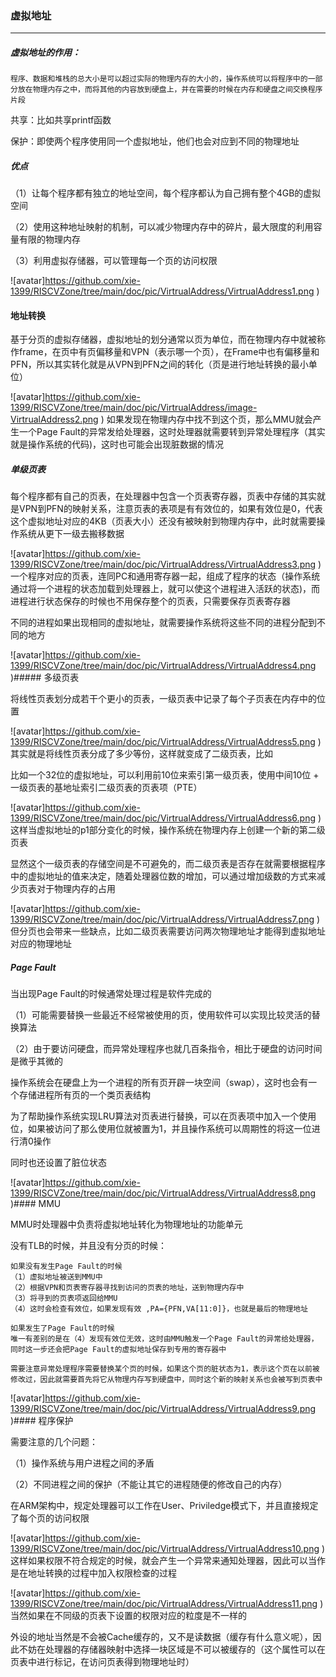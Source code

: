 ### 虚拟地址

------

##### 虚拟地址的作用：

```
程序、数据和堆栈的总大小是可以超过实际的物理内存的大小的，操作系统可以将程序中的一部分放在物理内存之中，而将其他的内容放到硬盘上，并在需要的时候在内存和硬盘之间交换程序片段
```

共享：比如共享printf函数

保护：即使两个程序使用同一个虚拟地址，他们也会对应到不同的物理地址

##### 优点

（1）让每个程序都有独立的地址空间，每个程序都认为自己拥有整个4GB的虚拟空间

（2）使用这种地址映射的机制，可以减少物理内存中的碎片，最大限度的利用容量有限的物理内存

（3）利用虚拟存储器，可以管理每一个页的访问权限

![avatar]https://github.com/xie-1399/RISCVZone/tree/main/doc/pic/VirtrualAddress/VirtrualAddress1.png
)
#### 地址转换

基于分页的虚拟存储器，虚拟地址的划分通常以页为单位，而在物理内存中就被称作frame，在页中有页偏移量和VPN（表示哪一个页），在Frame中也有偏移量和PFN，所以其实转化就是从VPN到PFN之间的转化（页是进行地址转换的最小单位）

![avatar]https://github.com/xie-1399/RISCVZone/tree/main/doc/pic/VirtrualAddress/image-VirtrualAddress2.png
)
如果发现在物理内存中找不到这个页，那么MMU就会产生一个Page Fault的异常发给处理器，这时处理器就需要转到异常处理程序（其实就是操作系统的代码)，这时也可能会出现脏数据的情况

##### 单级页表

每个程序都有自己的页表，在处理器中包含一个页表寄存器，页表中存储的其实就是VPN到PFN的映射关系，注意页表的表项是有有效位的，如果有效位是0，代表这个虚拟地址对应的4KB（页表大小）还没有被映射到物理内存中，此时就需要操作系统从更下一级去搬移数据

![avatar]https://github.com/xie-1399/RISCVZone/tree/main/doc/pic/VirtrualAddress/VirtrualAddress3.png
)
一个程序对应的页表，连同PC和通用寄存器一起，组成了程序的状态（操作系统通过将一个进程的状态加载到处理器上，就可以使这个进程进入活跃的状态)，而进程进行状态保存的时候也不用保存整个的页表，只需要保存页表寄存器

不同的进程如果出现相同的虚拟地址，就需要操作系统将这些不同的进程分配到不同的地方

![avatar]https://github.com/xie-1399/RISCVZone/tree/main/doc/pic/VirtrualAddress/VirtrualAddress4.png
)##### 多级页表

将线性页表划分成若干个更小的页表，一级页表中记录了每个子页表在内存中的位置

![avatar]https://github.com/xie-1399/RISCVZone/tree/main/doc/pic/VirtrualAddress/VirtrualAddress5.png
)
其实就是将线性页表分成了多少等份，这样就变成了二级页表，比如

比如一个32位的虚拟地址，可以利用前10位来索引第一级页表，使用中间10位 + 一级页表的基地址索引二级页表的页表项（PTE）

![avatar]https://github.com/xie-1399/RISCVZone/tree/main/doc/pic/VirtrualAddress/VirtrualAddress6.png
)
这样当虚拟地址的p1部分变化的时候，操作系统在物理内存上创建一个新的第二级页表

显然这个一级页表的存储空间是不可避免的，而二级页表是否存在就需要根据程序中的虚拟地址的值来决定，随着处理器位数的增加，可以通过增加级数的方式来减少页表对于物理内存的占用

![avatar]https://github.com/xie-1399/RISCVZone/tree/main/doc/pic/VirtrualAddress/VirtrualAddress7.png
)
但分页也会带来一些缺点，比如二级页表需要访问两次物理地址才能得到虚拟地址对应的物理地址

##### Page Fault

当出现Page Fault的时候通常处理过程是软件完成的

（1）可能需要替换一些最近不经常被使用的页，使用软件可以实现比较灵活的替换算法

（2）由于要访问硬盘，而异常处理程序也就几百条指令，相比于硬盘的访问时间是微乎其微的

操作系统会在硬盘上为一个进程的所有页开辟一块空间（swap），这时也会有一个存储进程所有页的一个类页表结构

为了帮助操作系统实现LRU算法对页表进行替换，可以在页表项中加入一个使用位，如果被访问了那么使用位就被置为1，并且操作系统可以周期性的将这一位进行清0操作

同时也还设置了脏位状态

![avatar]https://github.com/xie-1399/RISCVZone/tree/main/doc/pic/VirtrualAddress/VirtrualAddress8.png
)#### MMU

MMU时处理器中负责将虚拟地址转化为物理地址的功能单元

没有TLB的时候，并且没有分页的时候：

```
如果没有发生Page Fault的时候
（1）虚拟地址被送到MMU中
（2）根据VPN和页表寄存器寻找到访问的页表的地址，送到物理内存中
（3）将寻到的页表项返回给MMU
（4）这时会检查有效位，如果发现有效 ,PA={PFN,VA[11:0]}，也就是最后的物理地址
```

```
如果发生了Page Fault的时候
唯一有差别的是在（4）发现有效位无效，这时由MMU触发一个Page Fault的异常给处理器，同时这一步还会把Page Fault的虚拟地址保存到专用的寄存器中

需要注意异常处理程序需要替换某个页的时候，如果这个页的脏状态为1，表示这个页在以前被修改过，因此就需要首先将它从物理内存写到硬盘中，同时这个新的映射关系也会被写到页表中
```

![avatar]https://github.com/xie-1399/RISCVZone/tree/main/doc/pic/VirtrualAddress/VirtrualAddress9.png
)#### 程序保护

需要注意的几个问题：

（1）操作系统与用户进程之间的矛盾

（2）不同进程之间的保护（不能让其它的进程随便的修改自己的内存）

在ARM架构中，规定处理器可以工作在User、Priviledge模式下，并且直接规定了每个页的访问权限

![avatar]https://github.com/xie-1399/RISCVZone/tree/main/doc/pic/VirtrualAddress/VirtrualAddress10.png
)
这样如果权限不符合规定的时候，就会产生一个异常来通知处理器，因此可以当作是在地址转换的过程中加入权限检查的过程

![avatar]https://github.com/xie-1399/RISCVZone/tree/main/doc/pic/VirtrualAddress/VirtrualAddress11.png
)
当然如果在不同级的页表下设置的权限对应的粒度是不一样的

外设的地址当然是不会被Cache缓存的，又不是读数据（缓存有什么意义呢），因此不妨在处理器的存储器映射中选择一块区域是不可以被缓存的（这个属性可以在页表中进行标记，在访问页表得到物理地址时）





















